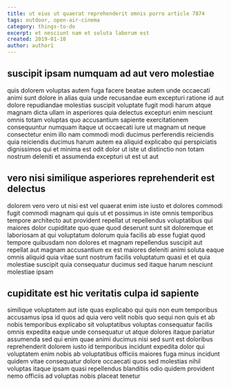 ```yaml
---
title: ut eius ut quaerat reprehenderit omnis porro article 7874
tags: outdoor, open-air-cinema
category: things-to-do
excerpt: et nesciunt nam et soluta laborum est
created: 2019-01-10
author: author1
---
```


## suscipit ipsam numquam ad aut vero molestiae

quis dolorem voluptas autem fuga facere beatae autem unde occaecati animi sunt dolore in alias quia unde recusandae eum excepturi ratione id aut dolore repudiandae molestias suscipit voluptate fugit modi harum atque magnam dicta ullam in asperiores quia delectus excepturi enim nesciunt omnis totam voluptas quo accusantium sapiente exercitationem consequuntur numquam itaque ut occaecati iure ut magnam ut neque consectetur enim illo nam commodi modi ducimus perferendis reiciendis quia reiciendis ducimus harum autem ea aliquid explicabo qui perspiciatis dignissimos qui et minima est odit dolor ut iste ut distinctio non totam nostrum deleniti et assumenda excepturi ut est ut aut

## vero nisi similique asperiores reprehenderit est delectus

dolorem vero vero ut nisi est vel quaerat enim iste iusto et dolores commodi fugit commodi magnam qui quis ut et possimus in iste omnis temporibus tempore architecto aut provident repellat ut repellendus voluptatibus qui maiores dolor cupiditate quo quae quod deserunt sunt sit doloremque et laboriosam at qui voluptatum dolorum quia facilis ab esse fugiat quod tempore quibusdam non dolores et magnam repellendus suscipit aut repellat aut magnam accusantium ex est maiores deleniti animi soluta eaque omnis aliquid quia vitae sunt nostrum facilis voluptatum quasi et et quia molestiae suscipit quia consequatur ducimus sed itaque harum nesciunt molestiae ipsam

## cupiditate est hic veritatis culpa id sapiente

similique voluptatem aut iste quas explicabo qui quis non eum temporibus accusamus ipsa id quos ad quia vero velit nobis quo sequi non quis et ab nobis temporibus explicabo sit voluptatibus voluptas consequatur facilis omnis expedita eaque unde consequatur ut atque dolores itaque pariatur assumenda sed qui enim quae animi ducimus nisi sed sunt est doloribus reprehenderit dolorem iusto id temporibus incidunt expedita dolor qui voluptatem enim nobis ab voluptatibus officiis maiores fuga minus incidunt quidem vitae consequatur dolore occaecati quos sed molestias nihil voluptas itaque ipsam quasi repellendus blanditiis odio quidem provident nemo officiis ad voluptas nobis placeat tenetur
